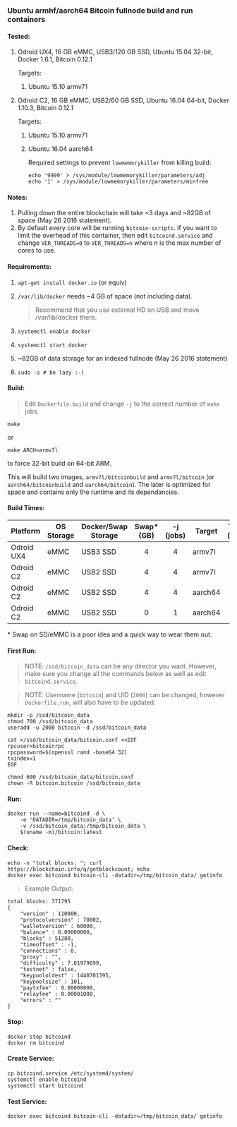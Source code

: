 ### Ubuntu armhf/aarch64 Bitcoin fullnode build and run containers

#### Tested:

1. Odroid UX4, 16 GB eMMC, USB3/120 GB SSD, Ubuntu 15.04 32-bit, Docker 1.6.1, Bitcoin 0.12.1

	Targets:
	
	1. Ubuntu 15.10 armv71 

1. Odroid C2, 16 GB eMMC, USB2/60 GB SSD, Ubuntu 16.04 64-bit, Docker 1.10.3, Bitcoin 0.12.1

	Targets:
	
	1. Ubuntu 15.10 armv71 
	2. Ubuntu 16.04 aarch64

		Required settings to prevent `lowmemorykiller` from killing build:

		```
		echo '9999' > /sys/module/lowmemorykiller/parameters/adj
		echo '1' > /sys/module/lowmemorykiller/parameters/minfree
		```

#### Notes:

1. Pulling down the entire blockchain will take ~3 days and ~82GB of space (May 26 2016 statement).
1. By default every core will be running `bitcoin-scriptc`.  If you want to limit the overhead of this container, then edit `bitcoind.service` and change `VER_THREADS=0` to `VER_THREADS=n` where *n* is the max number of cores to use.

#### Requirements:

1. `apt-get install docker.io` (or equiv)
1. `/var/lib/docker` needs ~4 GB of space (not including data).

	> Recommend that you use external HD on USB and move /var/lib/docker there.

1. `systemctl enable docker`
1. `systemctl start docker`
1. ~82GB of data storage for an indexed fullnode (May 26 2016 statement)
1. `sudo -s # be lazy :-)`

#### Build:

> Edit `Dockerfile.build` and change `-j` to the correct number of `make` jobs.

```
make
```

or

```
make ARCH=armv7l
```

to force 32-bit build on 64-bit ARM.

This will build two images, `armv7l/bitcoinbuild` and `armv7l/bitcoin` (or `aarch64/bitcoinbuild` and `aarch64/bitcoin`).  The later is optimized for space and contains only the runtime and its dependancies.

#### Build Times:

| Platform    | OS Storage   | Docker/Swap Storage | Swap\* (GB) | -j (jobs) | Target  | Time (min) |
|-------------|--------------|---------------------|:-----------:|:---------:|---------|-----------:|
| Odroid UX4  | eMMC         | USB3 SSD            | 4           |         4 | armv7l  |         72 |
| Odroid C2   | eMMC         | USB2 SSD            | 4           |         4 | armv7l  |         82 |
| Odroid C2   | eMMC         | USB2 SSD            | 4           |         4 | aarch64 |         99 |
| Odroid C2   | eMMC         | USB2 SSD            | 0           |         1 | aarch64 |        144 |

\* Swap on SD/eMMC is a poor idea and a quick way to wear them out.

#### First Run:

> NOTE: `/ssd/bitcoin_data` can be any director you want.  However, make sure you change all the commands below as well as edit `bitcoind.service`.

> NOTE: Username (`bitcoin`) and UID (`2000`) can be changed, however `Dockerfile.run`, will also have to be updated.

```
mkdir -p /ssd/bitcoin_data
chmod 700 /ssd/bitcoin_data
useradd -u 2000 bitcoin -d /ssd/bitcoin_data

cat >/ssd/bitcoin_data/bitcoin.conf <<EOF
rpcuser=bitcoinrpc
rpcpassword=$(openssl rand -base64 32)
txindex=1
EOF

chmod 600 /ssd/bitcoin_data/bitcoin.conf
chown -R bitcoin.bitcoin /ssd/bitcoin_data
```

#### Run:

```
docker run --name=bitcoind -d \
    -e 'DATADIR=/tmp/bitcoin_data' \
    -v /ssd/bitcoin_data:/tmp/bitcoin_data \
    $(uname -m)/bitcoin:latest
```

#### Check:

```
echo -n "total blocks: "; curl https://blockchain.info/q/getblockcount; echo
docker exec bitcoind bitcoin-cli -datadir=/tmp/bitcoin_data/ getinfo
```

> Example Output:
```
total blocks: 371795
{
    "version" : 110000,
    "protocolversion" : 70002,
    "walletversion" : 60000,
    "balance" : 0.00000000,
    "blocks" : 51280,
    "timeoffset" : -1,
    "connections" : 8,
    "proxy" : "",
    "difficulty" : 7.81979699,
    "testnet" : false,
    "keypoololdest" : 1440701395,
    "keypoolsize" : 101,
    "paytxfee" : 0.00000000,
    "relayfee" : 0.00001000,
    "errors" : ""
}
```

#### Stop:
```
docker stop bitcoind
docker rm bitcoind
```

#### Create Service:
```
cp bitcoind.service /etc/systemd/system/
systemctl enable bitcoind
systemctl start bitcoind
```

#### Test Service:
```
docker exec bitcoind bitcoin-cli -datadir=/tmp/bitcoin_data/ getinfo
```

